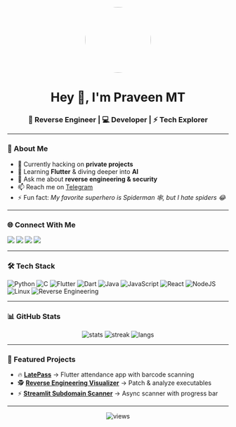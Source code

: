 <!-- Banner / Header -->
<p align="center">
  <img src="https://avatars.githubusercontent.com/u/70425782?v=4" width="150" style="border-radius:50%" />
</p>

<h1 align="center">Hey 👋, I'm Praveen MT</h1>
<h3 align="center">🔐 Reverse Engineer | 💻 Developer | ⚡ Tech Explorer</h3>

---

### 🚀 About Me  
- 🔭 Currently hacking on **private projects**  
- 🌱 Learning **Flutter** & diving deeper into **AI**  
- 💬 Ask me about **reverse engineering & security**  
- 📫 Reach me on [Telegram](https://t.me/reverseengineeringdude)  
- ⚡ Fun fact: *My favorite superhero is Spiderman 🕸️, but I hate spiders 😂*  

---

### 🌐 Connect With Me
<p align="left">
  <a href="https://x.com/redbytesec"><img src="https://img.shields.io/badge/-Twitter-1DA1F2?style=flat&logo=twitter&logoColor=white" /></a>
  <a href="https://fb.com/redbyte.sec"><img src="https://img.shields.io/badge/-Facebook-1877F2?style=flat&logo=facebook&logoColor=white" /></a>
  <a href="https://instagram.com/Red_byte.sec"><img src="https://img.shields.io/badge/-Instagram-E4405F?style=flat&logo=instagram&logoColor=white" /></a>
  <a href="https://www.youtube.com/@ReverseEngineeringDude"><img src="https://img.shields.io/badge/-YouTube-FF0000?style=flat&logo=youtube&logoColor=white" /></a>
</p>

---

### 🛠️ Tech Stack
![Python](https://img.shields.io/badge/-Python-333?style=flat&logo=python)
![C](https://img.shields.io/badge/-C-333?style=flat&logo=c)
![Flutter](https://img.shields.io/badge/-Flutter-333?style=flat&logo=flutter)
![Dart](https://img.shields.io/badge/-Dart-333?style=flat&logo=dart)
![Java](https://img.shields.io/badge/-Java-333?style=flat&logo=java)
![JavaScript](https://img.shields.io/badge/-JavaScript-333?style=flat&logo=javascript)
![React](https://img.shields.io/badge/-React-333?style=flat&logo=react)
![NodeJS](https://img.shields.io/badge/-NodeJS-333?style=flat&logo=node.js)
![Linux](https://img.shields.io/badge/-Linux-333?style=flat&logo=linux)
![Reverse Engineering](https://img.shields.io/badge/-Reverse%20Engineering-333?style=flat&logo=radar)

---

### 📊 GitHub Stats
<p align="center">
  <img src="https://github-readme-stats.vercel.app/api?username=reverseengineeringdude&show_icons=true&theme=radical" alt="stats" />
  <img src="https://github-readme-streak-stats.herokuapp.com/?user=reverseengineeringdude&theme=radical" alt="streak" />
  <img src="https://github-readme-stats.vercel.app/api/top-langs/?username=reverseengineeringdude&layout=compact&theme=radical" alt="langs" />
</p>

---

### 🌌 Featured Projects
- 🔥 **[LatePass](#)** → Flutter attendance app with barcode scanning  
- 🕵️ **[Reverse Engineering Visualizer](#)** → Patch & analyze executables  
- ⚡ **[Streamlit Subdomain Scanner](#)** → Async scanner with progress bar  

---

<p align="center">
  <img src="https://komarev.com/ghpvc/?username=reverseengineeringdude&label=Profile%20views&color=blue&style=flat" alt="views" />
</p>
